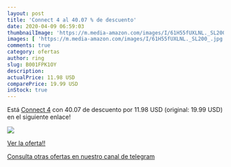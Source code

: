 ```yaml
---
layout: post
title: 'Connect 4 al 40.07 % de descuento'
date: 2020-04-09 06:59:03
thumbnailImage: 'https://m.media-amazon.com/images/I/61H55fUXLNL._SL200_.jpg'
images: [ 'https://m.media-amazon.com/images/I/61H55fUXLNL._SL200_.jpg' ]
comments: true
category: ofertas
author: ring
slug: B001FPK1OY
description:
actualPrice: 11.98 USD
comparePrice: 19.99 USD
inStock: true
---
```


Está [Connect 4](https://www.amazon.com/dp/B001FPK1OY/?tag=redken08-20) con 40.07 de descuento por 11.98 USD (original: 19.99 USD) en el siguiente enlace!

[![](https://m.media-amazon.com/images/I/61H55fUXLNL._SL200_.jpg)](https://www.amazon.com/dp/B001FPK1OY/?tag=redken08-20)

[Ver la oferta!!](https://www.amazon.com/dp/B001FPK1OY/?tag=redken08-20)

[Consulta otras ofertas en nuestro canal de telegram](https://t.me/s/ofertas25)
